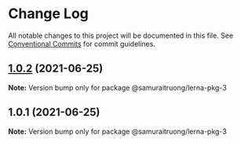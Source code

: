 # Change Log

All notable changes to this project will be documented in this file.
See [Conventional Commits](https://conventionalcommits.org) for commit guidelines.

## [1.0.2](https://github.com/samuraitruong/lerna-workspace/compare/@samuraitruong/lerna-pkg-3@1.0.1...@samuraitruong/lerna-pkg-3@1.0.2) (2021-06-25)

**Note:** Version bump only for package @samuraitruong/lerna-pkg-3





## 1.0.1 (2021-06-25)

**Note:** Version bump only for package @samuraitruong/lerna-pkg-3
